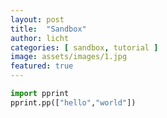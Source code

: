 ```yaml
---
layout: post
title:  "Sandbox"
author: licht
categories: [ sandbox, tutorial ]
image: assets/images/1.jpg
featured: true
---
```


```python
import pprint
pprint.pp(["hello","world"])
```

